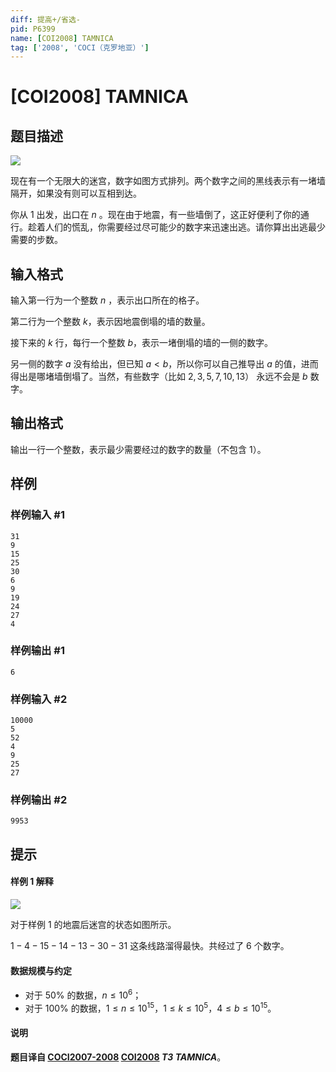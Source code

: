 ```yaml
---
diff: 提高+/省选-
pid: P6399
name: [COI2008] TAMNICA
tag: ['2008', 'COCI（克罗地亚）']
---
```

# [COI2008] TAMNICA
## 题目描述

![](https://cdn.luogu.com.cn/upload/image_hosting/4mwkg9lv.png)

现在有一个无限大的迷宫，数字如图方式排列。两个数字之间的黑线表示有一堵墙隔开，如果没有则可以互相到达。

你从 $1$ 出发，出口在 $n$ 。现在由于地震，有一些墙倒了，这正好便利了你的通行。趁着人们的慌乱，你需要经过尽可能少的数字来迅速出逃。请你算出出逃最少需要的步数。
## 输入格式

输入第一行为一个整数 $n$ ，表示出口所在的格子。

第二行为一个整数 $k$，表示因地震倒塌的墙的数量。

接下来的 $k$ 行，每行一个整数 $b$，表示一堵倒塌的墙的一侧的数字。

另一侧的数字 $a$ 没有给出，但已知 $a<b$，所以你可以自己推导出 $a$ 的值，进而得出是哪堵墙倒塌了。当然，有些数字（比如 $2,3,5,7,10,13$） 永远不会是 $b$ 数字。
## 输出格式

输出一行一个整数，表示最少需要经过的数字的数量（不包含 $1$）。
## 样例

### 样例输入 #1
```
31
9
15
25
30
6
9
19
24
27
4
```
### 样例输出 #1
```
6
```
### 样例输入 #2
```
10000
5
52
4
9
25
27
```
### 样例输出 #2
```
9953
```
## 提示

#### 样例 1 解释

![](https://cdn.luogu.com.cn/upload/image_hosting/nrsqftne.png)

对于样例 $1$ 的地震后迷宫的状态如图所示。

$1-4-15-14-13-30-31$ 这条线路溜得最快。共经过了 $6$ 个数字。

#### 数据规模与约定

- 对于 $50\%$ 的数据，$n\le 10^6$；
- 对于 $100\%$ 的数据，$1\le n\le 10^{15}$，$1\le k\le 10^5$，$4\le b\le 10^{15}$。

#### 说明

**题目译自 [COCI2007-2008](https://hsin.hr/coci/archive/2007_2008/) [COI2008](https://hsin.hr/coci/archive/2007_2008/olympiad_tasks.pdf) *T3 TAMNICA***。
